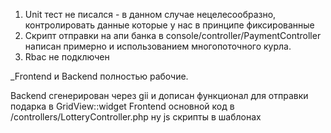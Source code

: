 1) Unit тест не писался - в данном случае нецелесообразно, контролировать данные которые у нас в принципе фиксированные
2) Скрипт отправки на апи банка в console/controller/PaymentController написан примерно и использованием многопоточного курла. 
3) Rbac не подключен

_Frontend и Backend полностью рабочие.

Backend сгенерирован через gii и дописан функционал для отправки подарка в GridView::widget
Frontend основной код в /controllers/LotteryController.php ну js скрипты в шаблонах
